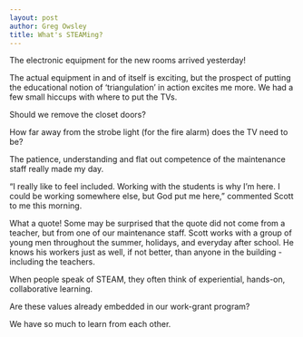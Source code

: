 ```yaml
---
layout: post
author: Greg Owsley
title: What's STEAMing?
---
```

The electronic equipment for the new rooms arrived yesterday! 
 
The actual equipment in and of itself is exciting, but the prospect of putting the educational notion of ‘triangulation’ in action excites me more. We had a few small hiccups with where to put the TVs. 
 
Should we remove the closet doors?
 
How far away from the strobe light (for the fire alarm) does the TV need to be?
 
The patience, understanding and flat out competence of the maintenance staff really made my day. 
 
“I really like to feel included. Working with the students is why I’m here. I could be working somewhere else, but God put me here,” commented Scott to me this morning. 
 
What a quote! Some may be surprised that the quote did not come from a teacher, but from one of our maintenance staff.  Scott works with a group of young men throughout the summer, holidays, and everyday after school.  He knows his workers just as well, if not better, than anyone in the building - including the teachers.
 
When people speak of STEAM, they often think of experiential, hands-on, collaborative learning. 
 
Are these values already embedded in our work-grant program?
 
We have so much to learn from each other.
